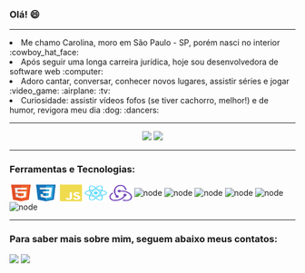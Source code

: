 ### Olá! :smile:

---

<div align="center">
  <div align="left" style="display: inline_block">
    <li> Me chamo Carolina, moro em São Paulo - SP, porém nasci no interior  :cowboy_hat_face:  
    <li> Após seguir uma longa carreira jurídica, hoje sou desenvolvedora de software web :computer: </li>
    <li> Adoro cantar, conversar, conhecer novos lugares, assistir séries e jogar :video_game: :airplane: :tv: </li>
    <li> Curiosidade: assistir vídeos fofos (se tiver cachorro, melhor!) e de humor, revigora meu dia :dog: :dancers:</li>
  </div>
</div>

---

<div align="center">
  <img height="146em" src="https://github-readme-stats.vercel.app/api?username=CarolinaAriadne&show_icons=true&theme=dracula&include_all_commits=true&count_private=true&icon_color=2FC18C&title_color=2FC18C&bg_color=1A1D21"/>
  <img height="146em" src="https://github-readme-stats.vercel.app/api/top-langs/?username=CarolinaAriadne&langs_count=5"/>
</div>

---

### Ferramentas e Tecnologias:

<div>
  <img align="center" alt="HTML" height="30" width="40" src="https://raw.githubusercontent.com/devicons/devicon/master/icons/html5/html5-original.svg">
  <img align="center" alt="CSS" height="30" width="40" src="https://raw.githubusercontent.com/devicons/devicon/master/icons/css3/css3-original.svg">
   <img align="center" alt="Js" height="30" width="40" src="https://raw.githubusercontent.com/devicons/devicon/master/icons/javascript/javascript-plain.svg">
  <img align="center" alt="React" height="30" width="40" src="https://raw.githubusercontent.com/devicons/devicon/master/icons/react/react-original.svg">
  <img align="center" alt="redux" height="30" width="40" src="https://raw.githubusercontent.com/devicons/devicon/master/icons/redux/redux-original.svg">
  <img align="center" alt="node" height="30" width="40"  src="https://cdn.jsdelivr.net/gh/devicons/devicon/icons/nodejs/nodejs-original.svg">
  <img align="center" alt="node" height="30" width="40" src="https://cdn.jsdelivr.net/gh/devicons/devicon/icons/typescript/typescript-original.svg">
  <img align="center" alt="node" height="30" width="40" src="https://cdn.jsdelivr.net/gh/devicons/devicon/icons/jest/jest-plain.svg">
  <img align="center" alt="node" height="30" width="40" src="https://cdn.jsdelivr.net/gh/devicons/devicon/icons/mysql/mysql-original.svg">      
  <img align="center" alt="node" height="30" width="40" src="https://cdn.jsdelivr.net/gh/devicons/devicon/icons/mongodb/mongodb-original.svg">          
  <img align="center" alt="node" height="30" width="40" src="https://cdn.jsdelivr.net/gh/devicons/devicon/icons/docker/docker-original.svg">            
  </div>

---

### Para saber mais sobre mim, seguem abaixo meus contatos:

   <a href="https://www.linkedin.com/in/carolina-ariadne-03424a82/" target="_blank"><img src="https://img.shields.io/badge/-LinkedIn-%230077B5?style=for-the-badge&logo=linkedin&logoColor=white" target="_blank"></a>
   <a href = "c.ariadneadv@gmail.com"><img src="https://img.shields.io/badge/-Gmail-%23333?style=for-the-badge&logo=gmail&logoColor=white" target="_blank"></a>

